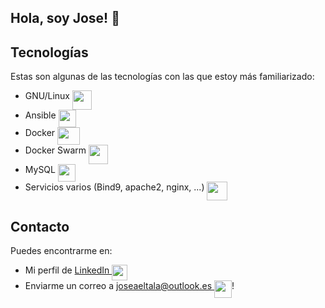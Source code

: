 ## Hola, soy Jose! 👋 

## Tecnologías

Estas son algunas de las tecnologías con las que estoy más familiarizado:
 - GNU/Linux <img src="https://icons.iconarchive.com/icons/osullivanluke/orb-os-x/256/Terminal-icon.png" width="31" height="31" align="top"/>
 - Ansible <img src="https://onthedock.github.io/images/ansible.png" width="28" height="28" align="top"/>
 - Docker <img src="https://www.underworldcode.org/content/images/size/w600/2020/08/Moby-logo-1.png" width="36" height="28" align="top"/>
 - Docker Swarm <img src="https://ih1.redbubble.net/image.249981913.5811/flat,128x128,075,t.u4.jpg" width="31" height="31" align="top"/>
 - MySQL <img src="https://net-load.com/wp-content/uploads/2015/03/mysql.png" width="28" height="28" align="top"/>
 - Servicios varios (Bind9, apache2, nginx, ...) <img src="https://pbs.twimg.com/media/DkxA7rgVAAAQ917.png" width="33" height="30" align="top"/>

## Contacto

Puedes encontrarme en:
 - Mi perfil de [LinkedIn <img src="https://image.flaticon.com/icons/png/512/174/174857.png" width="25" height="25" align="top"/>](https://www.linkedin.com/in/Joseaeltala)
 - Enviarme un correo a [joseaeltala@outlook.es <img src="https://img.icons8.com/ios-filled/452/apple-mail.png" width="28" height="28" align="top"/>]( mailto:joseaeltala@outlook.es?cc=joseaeltala@gmail.com)!
